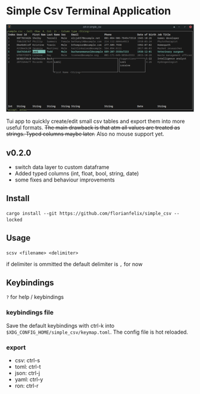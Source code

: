 # Simple Csv Terminal Application

![Alt text](simple_csv.png "Optional Title")

Tui app to quickly create/edit small csv tables and export them into more useful formats.
~~The main drawback is that atm all values are treated as strings.
Typed columns maybe later.~~ Also no mouse support yet.

## v0.2.0
- switch data layer to custom dataframe
- Added typed columns (int, float, bool, string, date)
- some fixes and behaviour improvements

## Install
`cargo install --git https://github.com/florianfelix/simple_csv --locked`

## Usage
`scsv <filename> <delimiter>`

if delimiter is ommitted the default delimiter is `,` for now

## Keybindings
`?` for help / keybindings

### keybindings file
Save the default keybindings with ctrl-k into `$XDG_CONFIG_HOME/simple_csv/keymap.toml`.
The config file is hot reloaded.

### export
- csv: ctrl-s
- toml: ctrl-t
- json: ctrl-j
- yaml: ctrl-y
- ron: ctrl-r
